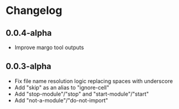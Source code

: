 # Changelog

## 0.0.4-alpha

* Improve margo tool outputs

## 0.0.3-alpha  

* Fix file name resolution logic replacing spaces with underscore  
* Add "skip" as an alias to "ignore-cell"  
* Add "stop-module"/"stop" and "start-module"/"start"
* Add "not-a-module"/"do-not-import"